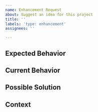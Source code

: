 ```yaml
---
name: Enhancement Request
about: Suggest an idea for this project
title: ''
labels: 'type: enhancement'
assignees: ''

---
```


<!--- Provide a general summary of the issue in the title above -->

## Expected Behavior
<!--- Tell us how it should work -->

## Current Behavior
<!--- Explain the difference from expected behavior -->

## Possible Solution
<!--- Suggest ideas how to implement the addition or change -->
<!--- and any alternative solutions or features you've considered. -->

## Context
<!--- How has this issue affected you? What are you trying to accomplish? -->
<!--- Providing context helps us come up with a solution that is most useful in the real world -->
